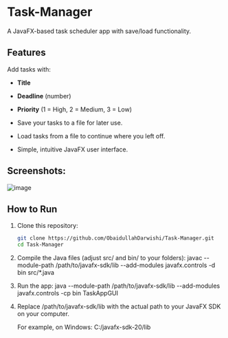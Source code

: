 # Task-Manager
A JavaFX-based task scheduler app with save/load functionality.

## Features

Add tasks with:
- **Title**
- **Deadline** (number)
- **Priority** (1 = High, 2 = Medium, 3 = Low)

- Save your tasks to a file for later use.  
- Load tasks from a file to continue where you left off.  
- Simple, intuitive JavaFX user interface.

## Screenshots:
![image](https://github.com/user-attachments/assets/f3cc3665-1a8e-430c-82be-d5cb5718639b)
## How to Run

1. Clone this repository:
   ```bash
   git clone https://github.com/ObaidullahDarwishi/Task-Manager.git
   cd Task-Manager

2. Compile the Java files (adjust src/ and bin/ to your folders):
   javac --module-path /path/to/javafx-sdk/lib --add-modules javafx.controls -d bin src/*.java

3. Run the app:
   java --module-path /path/to/javafx-sdk/lib --add-modules javafx.controls -cp bin TaskAppGUI

4. Replace /path/to/javafx-sdk/lib with the actual path to your JavaFX SDK on your computer.

   For example, on Windows:
   C:/javafx-sdk-20/lib
   
